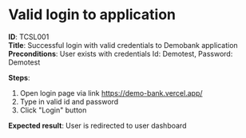 # Valid login to application

**ID**: TCSL001  
**Title**: Successful login with valid credentials to Demobank application  
**Preconditions**: User exists with credentials Id: Demotest, Password: Demotest

**Steps**:

1. Open login page via link https://demo-bank.vercel.app/
2. Type in valid id and password
3. Click "Login" button

**Expected result**: User is redirected to user dashboard

